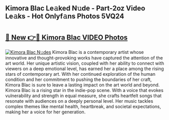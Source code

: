 ## Kimora Blac Le𝚊ked N𝚞de - Part-2oz Video Le𝚊ks - Hot Onlyf𝚊ns Photos 5VQ24

# <h2><a href="http://ab56801.deff.icu/?id=Kimora+Blac">🔗 New 👉🔴 Kimora Blac VIDEO Photos</a></h2>

[![Kimora Blac N𝚞des](https://i.imgur.com/rIISA9y.gif)](http://ab56801.deff.icu/?id=Kimora+Blac)
Kimora Blac is a contemporary artist whose innovative and thought-provoking works have captured the attention of the art world. Her unique artistic vision, coupled with her ability to connect with viewers on a deep emotional level, has earned her a place among the rising stars of contemporary art. With her continued exploration of the human condition and her commitment to pushing the boundaries of her craft, Kimora Blac is sure to leave a lasting impact on the art world and beyond. Kimora Blac is a rising star in the indie-pop scene. With a voice that evokes vulnerability and strength in equal measure, she crafts heartfelt songs that resonate with audiences on a deeply personal level. Her music tackles complex themes like mental health, heartbreak, and societal expectations, making her a voice for her generation.
